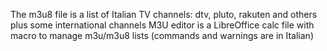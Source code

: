 The m3u8 file is a list of Italian TV channels: dtv, pluto, rakuten and others plus some international channels
M3U editor is a LibreOffice calc file with macro to manage m3u/m3u8 lists (commands and warnings are in Italian)
